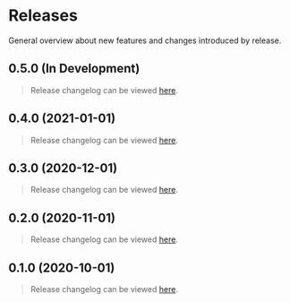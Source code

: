 # Releases

General overview about new features and changes introduced by release.

## 0.5.0 (In Development)

> Release changelog can be viewed [here](./changelogs/0-5-0.md).

## 0.4.0 (2021-01-01)

> Release changelog can be viewed [here](./changelogs/0-4-0.md).

## 0.3.0 (2020-12-01)

> Release changelog can be viewed [here](./changelogs/0-3-0.md).

## 0.2.0 (2020-11-01)

> Release changelog can be viewed [here](./changelogs/0-2-0.md).

## 0.1.0 (2020-10-01)

> Release changelog can be viewed [here](./changelogs/0-1-0.md).
